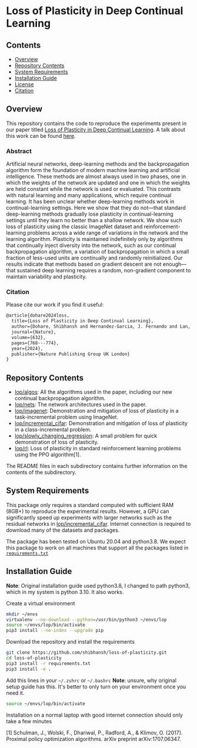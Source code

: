 # Loss of Plasticity in Deep Continual Learning

## Contents

- [Overview](#overview)
- [Repository Contents](#repo-contents)
- [System Requirements](#system-requirements)
- [Installation Guide](#installation-guide)
- [License](./LICENSE)
- [Citation](./citation.bib)

## Overview

This repository contains the code to reproduce the experiments present in our paper titled [Loss of Plasticity in Deep Continual Learning](https://www.nature.com/articles/s41586-024-07711-7).
A talk about this work can be found [here](https://www.youtube.com/watch?v=p_zknyfV9fY).

### Abstract
Artificial neural networks, deep-learning methods and the backpropagation algorithm form the foundation of modern machine learning and artificial intelligence.
These methods are almost always used in two phases, one in which the weights of the network are updated and one in which the weights are held constant while the network is used or evaluated. 
This contrasts with natural learning and many applications, which require continual learning. 
It has been unclear whether deep-learning methods work in continual-learning settings. 
Here we show that they do not—that standard deep-learning methods gradually lose plasticity in continual-learning settings until they learn no better than a shallow network. 
We show such loss of plasticity using the classic ImageNet dataset and reinforcement-learning problems across a wide range of variations in the network and the learning algorithm. 
Plasticity is maintained indefinitely only by algorithms that continually inject diversity into the network, such as our continual backpropagation algorithm, a variation of backpropagation in which a small fraction of less-used units are continually and randomly reinitialized. 
Our results indicate that methods based on gradient descent are not enough—that sustained deep learning requires a random, non-gradient component to maintain variability and plasticity.

### Citation
Please cite our work if you find it useful:

```latex
@article{dohare2024loss,
  title={Loss of Plasticity in Deep Continual Learning},
  author={Dohare, Shibhansh and Hernandez-Garcia, J. Fernando and Lan, Qingfeng and Rahman, Parash and Mahmood, A. Ruapm and Sutton, Richard S.},
  journal={Nature},
  volume={632},
  pages={768---774},
  year={2024},
  publisher={Nature Publishing Group UK London}
}
```


## Repository Contents
- [lop/algos](./lop/algos): All the algorithms used in the paper, including our new continual backpropagation algorithm.
- [lop/nets](./lop/nets): The network architectures used in the paper.
- [lop/imagenet](./lop/imagenet): Demonstration and mitigation of loss of plasticity in a task-incremental problem using ImageNet.
- [lop/incremental_cifar](./lop/incremental_cifar): Demonstration and mitigation of loss of plasticity in a class-incremental problem.
- [lop/slowly_changing_regression](./lop/slowly_changing_regression): A small problem for quick demonstration of loss of plasticity.
- [lop/rl](./lop/rl): Loss of plasticity in standard reinforcement learning problems using the PPO algorithm[1].

The README files in each subdirectory contains further information on the contents of the subdirectory.

## System Requirements

This package only requires a standard computed with sufficient RAM (8GB+) to reproduce the experimental results.
However, a GPU can significantly speed up experiments with larger networks such as the residual networks in [lop/incremental_cifar](./lop/incremental_cifar).
Internet connection is required to download many of the datasets and packages.


The package has been tested on Ubuntu 20.04 and python3.8. We expect this package to work on all machines that support all the packages listed in [`requirements.txt`](requirements.txt)


## Installation Guide

**Note**: Original installation guide used python3.8, I changed to path python3, which in my system is python 3.10. It also works.

Create a virtual environment
```sh
mkdir ~/envs
virtualenv --no-download --python=/usr/bin/python3 ~/envs/lop
source ~/envs/lop/bin/activate
pip3 install --no-index --upgrade pip
```

Download the repository and install the requirements
```sh
git clone https://github.com/shibhansh/loss-of-plasticity.git
cd loss-of-plasticity
pip3 install -r requirements.txt
pip3 install -e .
```

Add this lines in your `~/.zshrc` or `~/.bashrc`
**Note**: unsure, why original setup guide has this. It's better to only turn on your environment once you need it.
```sh
source ~/envs/lop/bin/activate
```

Installation on a normal laptop with good internet connection should only take a few minutes

[1] Schulman, J., Wolski, F., Dhariwal, P., Radford, A., & Klimov, O. (2017). Proximal policy optimization algorithms. arXiv preprint arXiv:1707.06347.